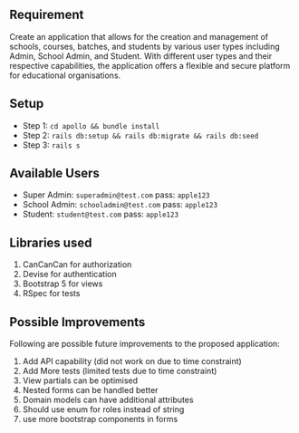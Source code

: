 
## Requirement

Create an application that allows for the creation and management of schools, courses, batches, and students by various user types including Admin, School Admin, and Student. With different user types and their respective capabilities, the application offers a flexible and secure platform for educational organisations.

## Setup
- Step 1: `cd apollo && bundle install`
- Step 2: `rails db:setup && rails db:migrate && rails db:seed`
- Step 3: `rails s`


## Available Users

- Super Admin: `superadmin@test.com` pass: `apple123`
- School Admin: `schooladmin@test.com` pass: `apple123`
- Student: `student@test.com` pass: `apple123`

## Libraries used
1. CanCanCan for authorization
2. Devise for authentication
3. Bootstrap 5 for views
4. RSpec for tests

## Possible Improvements

Following are possible future improvements to the proposed application:

1. Add API capability (did not work on due to time constraint)
2. Add More tests (limited tests due to time constraint)
3. View partials can be optimised
4. Nested forms can be handled better
5. Domain models can have additional attributes
6. Should use enum for roles instead of string
7. use more bootstrap components in forms
